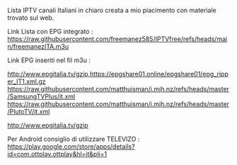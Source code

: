 Lista IPTV canali Italiani in chiaro creata a mio piacimento con materiale trovato sul web.

Link Lista con EPG integrato : https://raw.githubusercontent.com/freemanez585/IPTVfree/refs/heads/main/freemanezITA.m3u

Link EPG inseriti nel fil m3u :

http://www.epgitalia.tv/gzip,https://epgshare01.online/epgshare01/epg_ripper_IT1.xml.gz
https://raw.githubusercontent.com/matthuisman/i.mjh.nz/refs/heads/master/SamsungTVPlus/it.xml
https://raw.githubusercontent.com/matthuisman/i.mjh.nz/refs/heads/master/PlutoTV/it.xml

http://www.epgitalia.tv/gzip

Per Android consiglio di utilizzare TELEVIZO  : https://play.google.com/store/apps/details?id=com.ottplay.ottplay&hl=it&pli=1


